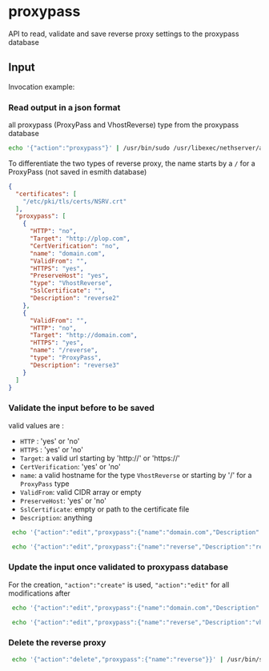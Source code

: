 # proxypass

API to read, validate and save  reverse proxy settings to the proxypass database

## Input

Invocation example:

### Read output in a json format

 all proxypass (ProxyPass and VhostReverse) type from the proxypass database

```bash
echo '{"action":"proxypass"}' | /usr/bin/sudo /usr/libexec/nethserver/api/nethserver-httpd/proxypass/read | jq
```
To differentiate the two types of reverse proxy, the name starts by a `/` for a ProxyPass (not saved in esmith database)

```json
{
  "certificates": [
    "/etc/pki/tls/certs/NSRV.crt"
  ],
  "proxypass": [
    {
      "HTTP": "no",
      "Target": "http://plop.com",
      "CertVerification": "no",
      "name": "domain.com",
      "ValidFrom": "",
      "HTTPS": "yes",
      "PreserveHost": "yes",
      "type": "VhostReverse",
      "SslCertificate": "",
      "Description": "reverse2"
    },
    {
      "ValidFrom": "",
      "HTTP": "no",
      "Target": "http://domain.com",
      "HTTPS": "yes",
      "name": "/reverse",
      "type": "ProxyPass",
      "Description": "reverse3"
    }
  ]
}
```

### Validate the input before to be saved

valid values are : 

- `HTTP` : 'yes' or 'no'
- `HTTPS` : 'yes' or 'no'
- `Target`: a valid url starting by 'http://' or 'https://'
- `CertVerification`: 'yes' or 'no'
- `name`: a valid hostname for the type `VhostReverse` or starting by '/' for a `ProxyPass` type
- `ValidFrom`: valid CIDR array or empty
- `PreserveHost`: 'yes' or 'no'
- `SslCertificate`: empty or path to the certificate file
- `Description`: anything


```bash
 echo '{"action":"edit","proxypass":{"name":"domain.com","Description":"reverse2","Target":"http://plop.com","HTTP":"no","HTTPS":"yes","PreserveHost":"yes","SslCertificate":"","ValidFrom":["1.1.1.0/16","10.10.10.0/24"],"CertVerification":"no","type":"VhostReverse"}}' | /usr/bin/sudo /usr/libexec/nethserver/api/nethserver-httpd/proxypass/validate | jq
```
```bash
 echo '{"action":"edit","proxypass":{"name":"reverse","Description":"reverse3","Target":"http://domain.com","HTTP":"no","HTTPS":"yes","PreserveHost":"","SslCertificate":"","ValidFrom":["1.1.1.0/16","10.10.10.0/24"],"CertVerification":"","type":"ProxyPass"}}' | /usr/bin/sudo /usr/libexec/nethserver/api/nethserver-httpd/proxypass/validate | jq
```

### Update the input once validated to proxypass database

For the creation, `"action":"create"` is used, `"action":"edit"` for all modifications after

```bash
 echo '{"action":"edit","proxypass":{"name":"domain.com","Description":"reverse2","Target":"http://plop.com","HTTP":"no","HTTPS":"yes","PreserveHost":"yes","SslCertificate":"","ValidFrom":["1.1.1.0/16","10.10.10.0/24"],"CertVerification":"no","type":"VhostReverse"}}' | /usr/bin/sudo /usr/libexec/nethserver/api/nethserver-httpd/proxypass/update | jq
```

```bash
 echo '{"action":"edit","proxypass":{"name":"reverse","Description":"vhost3","Target":"http://domain.com","HTTP":"no","HTTPS":"yes","PreserveHost":"","SslCertificate":"","ValidFrom":["1.1.1.0/16","10.10.10.0/24"],"CertVerification":"","type":"ProxyPass"}}' | /usr/bin/sudo /usr/libexec/nethserver/api/nethserver-httpd/proxypass/update | jq
```

### Delete the reverse proxy

```bash
 echo '{"action":"delete","proxypass":{"name":"reverse"}}' | /usr/bin/sudo /usr/libexec/nethserver/api/nethserver-httpd/proxypass/update | jq
 ```
